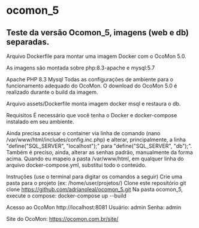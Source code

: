 # ocomon_5
Teste da versão Ocomon_5, imagens (web e db) separadas.
--------------------------------------------------------

Arquivo Dockerfile para montar uma imagem Docker com o OcoMon 5.0.

As imagens são montada sobre php:8.3-apache e mysql:5.7

Apache
PHP 8.3
Mysql
Todas as configurações de ambiente para o funcionamento adequado do OcoMon.
O download do OcoMon 5.0 é realizado durante o build da imagem.

Arquivo assets/Dockerfile monta imagem docker msql e restaura o db.


Requisitos
É necessário que você tenha o Docker e docker-compose instalado em seu ambiente.

Ainda precisa acessar o container via linha de comando (nano /var/www/html/includes/config.inc.php) e alterar, principalmente, a linha "define("SQL_SERVER", "localhost");" para "define("SQL_SERVER", "db");".
Também é preciso, ainda, alterar as senhas padrão, manualmente da forma acima.
Quando eu mapeio a pasta /var/www/html, em qualquer linha do arquivo docker-compose.yml, substitui todo o conteúdo.


Instruções (use o terminal para digitar os comandos a seguir)
Crie uma pasta para o projeto (ex: /home/user/projetos/)
Clone este repositório
git clone https://github.com/adrianoleal/ocomon_5.git
Na pasta ocomon_5, execute o compose:
docker-compose up --build

Acesso ao OcoMon
http://localhost:8081
Usuário: admin Senha: admin

Site do OcoMon: https://ocomon.com.br/site/
